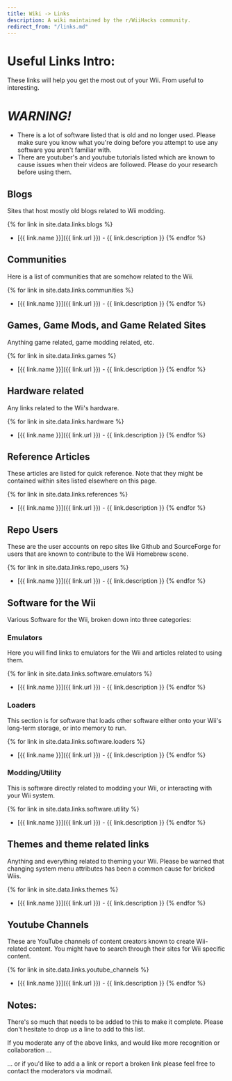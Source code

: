```yaml
---
title: Wiki -> Links
description: A wiki maintained by the r/WiiHacks community.
redirect_from: "/links.md"
---
```


# Useful Links Intro:

  These links will help you get the most out of your Wii. From useful to interesting.

# ***WARNING!***

  * There is a lot of software listed that is old and no longer used. Please make sure you know what you're doing before you attempt to use any software you aren't familiar with. 
  * There are youtuber's and youtube tutorials listed which are known to cause issues when their videos are followed. Please do your research before using them.

## Blogs

  Sites that host mostly old blogs related to Wii modding.

{% for link in site.data.links.blogs %}
  * [{{ link.name }}]({{ link.url }}) - {{ link.description }}
{% endfor %}

## Communities

  Here is a list of communities that are somehow related to the Wii.

{% for link in site.data.links.communities %}
  * [{{ link.name }}]({{ link.url }}) - {{ link.description }}
{% endfor %}

## Games, Game Mods, and Game Related Sites

  Anything game related, game modding related, etc.

{% for link in site.data.links.games %}
  * [{{ link.name }}]({{ link.url }}) - {{ link.description }}
{% endfor %}

## Hardware related

  Any links related to the Wii's hardware.

{% for link in site.data.links.hardware %}
  * [{{ link.name }}]({{ link.url }}) - {{ link.description }}
{% endfor %}

## Reference Articles

  These articles are listed for quick reference. Note that they might be contained within sites listed elsewhere on this page.

{% for link in site.data.links.references %}
  * [{{ link.name }}]({{ link.url }}) - {{ link.description }}
{% endfor %}

## Repo Users

  These are the user accounts on repo sites like Github and SourceForge for users that are known to contribute to the Wii Homebrew scene.

{% for link in site.data.links.repo_users %}
  * [{{ link.name }}]({{ link.url }}) - {{ link.description }}
{% endfor %}

## Software for the Wii

  Various Software for the Wii, broken down into three categories:

### Emulators

  Here you will find links to emulators for the Wii and articles related to using them.

{% for link in site.data.links.software.emulators %}
  * [{{ link.name }}]({{ link.url }}) - {{ link.description }}
{% endfor %}

### Loaders

  This section is for software that loads other software either onto your Wii's long-term storage, or into memory to run.

{% for link in site.data.links.software.loaders %}
  * [{{ link.name }}]({{ link.url }}) - {{ link.description }}
{% endfor %}

### Modding/Utility

  This is software directly related to modding your Wii, or interacting with your Wii system.

{% for link in site.data.links.software.utility %}
  * [{{ link.name }}]({{ link.url }}) - {{ link.description }}
{% endfor %}

## Themes and theme related links

  Anything and everything related to theming your Wii. Please be warned that changing system menu attributes has been a common cause for bricked Wiis.

{% for link in site.data.links.themes %}
  * [{{ link.name }}]({{ link.url }}) - {{ link.description }}
{% endfor %}

## Youtube Channels

  These are YouTube channels of content creators known to create Wii-related content. You might have to search through their sites for Wii specific content.

{% for link in site.data.links.youtube_channels %}
  * [{{ link.name }}]({{ link.url }}) - {{ link.description }}
{% endfor %}

## Notes:

  There's so much that needs to be added to this to make it complete. Please don't hesitate to drop us a line to add to this list.

  If you moderate any of the above links, and would like more recognition or collaboration ...

  ... or if you'd like to add a a link or report a broken link please feel free to contact the moderators via modmail.